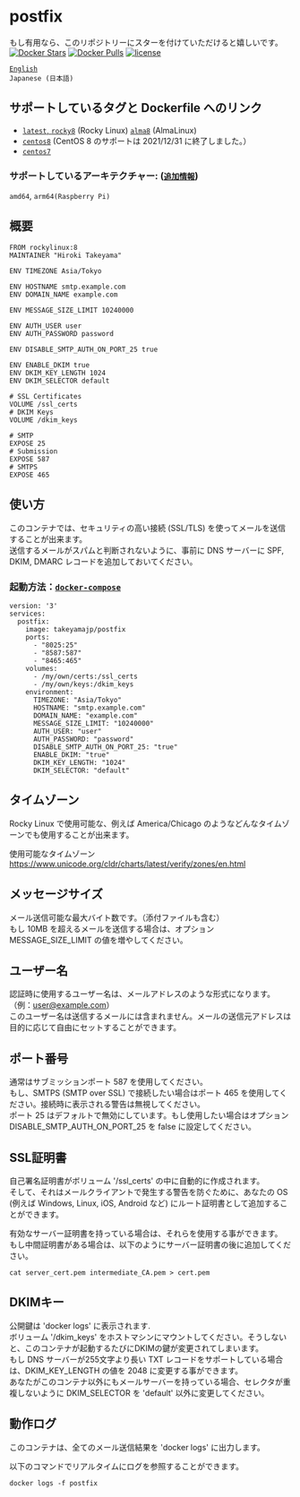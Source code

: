 # postfix
もし有用なら、このリポジトリーにスターを付けていただけると嬉しいです。  
[![Docker Stars](https://img.shields.io/docker/stars/takeyamajp/postfix.svg)](https://hub.docker.com/r/takeyamajp/postfix/)
[![Docker Pulls](https://img.shields.io/docker/pulls/takeyamajp/postfix.svg)](https://hub.docker.com/r/takeyamajp/postfix/)
[![license](https://img.shields.io/github/license/takeyamajp/docker-postfix.svg)](https://github.com/takeyamajp/docker-postfix/blob/master/LICENSE)

[`English`](https://github.com/takeyamajp/docker-postfix)  
`Japanese (日本語)`

## サポートしているタグと Dockerfile へのリンク  
- [`latest`, `rocky8`](https://github.com/takeyamajp/docker-postfix/blob/master/rocky8/Dockerfile) (Rocky Linux) [`alma8`](https://github.com/takeyamajp/docker-postfix/blob/master/alma8/Dockerfile) (AlmaLinux)
- [`centos8`](https://github.com/takeyamajp/docker-postfix/blob/master/centos8/Dockerfile) (CentOS 8 のサポートは 2021/12/31 に終了しました。）
- [`centos7`](https://github.com/takeyamajp/docker-postfix/blob/master/centos7/Dockerfile)

 ### サポートしているアーキテクチャー: ([`追加情報`](https://github.com/docker-library/official-images#architectures-other-than-amd64))  
 `amd64`, `arm64(Raspberry Pi)`

## 概要
    FROM rockylinux:8  
    MAINTAINER "Hiroki Takeyama"
    
    ENV TIMEZONE Asia/Tokyo
    
    ENV HOSTNAME smtp.example.com  
    ENV DOMAIN_NAME example.com
    
    ENV MESSAGE_SIZE_LIMIT 10240000
    
    ENV AUTH_USER user  
    ENV AUTH_PASSWORD password
    
    ENV DISABLE_SMTP_AUTH_ON_PORT_25 true
    
    ENV ENABLE_DKIM true  
    ENV DKIM_KEY_LENGTH 1024  
    ENV DKIM_SELECTOR default
    
    # SSL Certificates  
    VOLUME /ssl_certs
    # DKIM Keys  
    VOLUME /dkim_keys
    
    # SMTP  
    EXPOSE 25  
    # Submission  
    EXPOSE 587  
    # SMTPS  
    EXPOSE 465

## 使い方
このコンテナでは、セキュリティの高い接続 (SSL/TLS) を使ってメールを送信することが出来ます。  
送信するメールがスパムと判断されないように、事前に DNS サーバーに SPF, DKIM, DMARC レコードを追加しておいてください。

### 起動方法：[`docker-compose`](https://github.com/docker/compose)

    version: '3'  
    services:  
      postfix:  
        image: takeyamajp/postfix  
        ports:  
          - "8025:25"  
          - "8587:587"  
          - "8465:465"  
        volumes:  
          - /my/own/certs:/ssl_certs  
          - /my/own/keys:/dkim_keys  
        environment:  
          TIMEZONE: "Asia/Tokyo"  
          HOSTNAME: "smtp.example.com"  
          DOMAIN_NAME: "example.com"  
          MESSAGE_SIZE_LIMIT: "10240000"  
          AUTH_USER: "user"  
          AUTH_PASSWORD: "password"  
          DISABLE_SMTP_AUTH_ON_PORT_25: "true"  
          ENABLE_DKIM: "true"  
          DKIM_KEY_LENGTH: "1024"  
          DKIM_SELECTOR: "default"

## タイムゾーン
Rocky Linux で使用可能な、例えば America/Chicago のようなどんなタイムゾーンでも使用することが出来ます。

使用可能なタイムゾーン  
https://www.unicode.org/cldr/charts/latest/verify/zones/en.html

## メッセージサイズ
メール送信可能な最大バイト数です。（添付ファイルも含む）  
もし 10MB を超えるメールを送信する場合は、オプション MESSAGE_SIZE_LIMIT の値を増やしてください。

## ユーザー名
認証時に使用するユーザー名は、メールアドレスのような形式になります。（例：user@example.com）  
このユーザー名は送信するメールには含まれません。メールの送信元アドレスは目的に応じて自由にセットすることができます。

## ポート番号
通常はサブミッションポート 587 を使用してください。  
もし、SMTPS (SMTP over SSL) で接続したい場合はポート 465 を使用してください。接続時に表示される警告は無視してください。  
ポート 25 はデフォルトで無効にしています。もし使用したい場合はオプション DISABLE_SMTP_AUTH_ON_PORT_25 を false に設定してください。

## SSL証明書
自己署名証明書がボリューム '/ssl_certs' の中に自動的に作成されます。  
そして、それはメールクライアントで発生する警告を防ぐために、あなたの OS (例えば Windows, Linux, iOS, Android など) にルート証明書として追加することができます。  

有効なサーバー証明書を持っている場合は、それらを使用する事ができます。  
もし中間証明書がある場合は、以下のようにサーバー証明書の後に追加してください。  

    cat server_cert.pem intermediate_CA.pem > cert.pem

## DKIMキー
公開鍵は 'docker logs' に表示されます.  
ボリューム '/dkim_keys' をホストマシンにマウントしてください。そうしないと、このコンテナが起動するたびにDKIMの鍵が変更されてしまいます。  
もし DNS サーバーが255文字より長い TXT レコードをサポートしている場合は、DKIM_KEY_LENGTH の値を 2048 に変更する事ができます。  
あなたがこのコンテナ以外にもメールサーバーを持っている場合、セレクタが重複しないように DKIM_SELECTOR を 'default' 以外に変更してください。

## 動作ログ
このコンテナは、全てのメール送信結果を 'docker logs' に出力します。

以下のコマンドでリアルタイムにログを参照することができます。

    docker logs -f postfix

